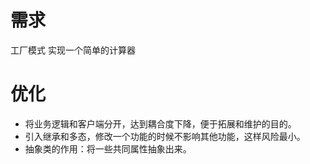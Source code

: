 # 需求
工厂模式  实现一个简单的计算器
# 优化
* 将业务逻辑和客户端分开，达到耦合度下降，便于拓展和维护的目的。
* 引入继承和多态，修改一个功能的时候不影响其他功能，这样风险最小。
* 抽象类的作用：将一些共同属性抽象出来。
